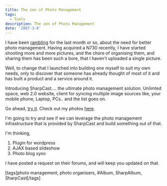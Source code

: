```yaml
---
title: The zen of Photo Management
tags:
  - Tools
description: The zen of Photo Management
date: '2007-3-8'
---
```


I have been [rambling][0] for the last month or so, about the need for better photo management. Having acquired a N730 recently, I have started shooting more and more pictures, and the chore of organising them, and sharing them has been such a bore, that I haven't uploaded a single picture.

Well, to change that I launched into building one myself to suit my own needs, only to discover that someone has already thought of most of it and has built a product and a service around it.

Introducing SharpCast.... the ultimate photo management solution. Unlimted space, web 2.0 website, client for syncing multiple image sources like, your mobile phone, Laptop, PCs.. and the list goes on.

Go ahead, [try it][1]. Check out my photos [here][2].

I'm going to try and see if we can leverage the photo management infrastructure that is provided by SharpCast and build something out of that.

I'm thinking,

1. Plugin for wordpress
2. AJAX based slideshow
3. Photo blog sync

I have posted a request on their forums, and will keep you updated on that. 

\[tags\]photo management, photo organisers, \#Album, SharpAlbum, SharpCast\[/tags\]


[0]: http://shvelmur.com/wpress/sharpalbum/
[1]: http://www.google.co.in/url?sa=t&ct=res&cd=1&url=http%3A%2F%2Fwww.sharpcast.com%2F&ei=EOPvRaO7HZj-gwPbttjnCQ&usg=__x6u1oce_6zGi1Z-LrD1pjc5MAq4=&sig2=HZt2zw6nPowOgv1c2XjJFQ
[2]: http://www.sharpcast.com/photos/user/shvelmur/albums?album=11428_49082886258813